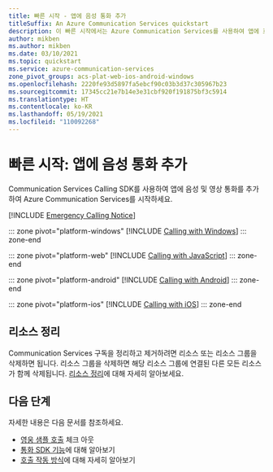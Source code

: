 ```yaml
---
title: 빠른 시작 - 앱에 음성 통화 추가
titleSuffix: An Azure Communication Services quickstart
description: 이 빠른 시작에서는 Azure Communication Services를 사용하여 앱에 호출 기능을 추가하는 방법을 알아봅니다.
author: mikben
ms.author: mikben
ms.date: 03/10/2021
ms.topic: quickstart
ms.service: azure-communication-services
zone_pivot_groups: acs-plat-web-ios-android-windows
ms.openlocfilehash: 2220fe93d5897fa5ebcf90c03b3d37c305967b23
ms.sourcegitcommit: 17345cc21e7b14e3e31cbf920f191875bf3c5914
ms.translationtype: HT
ms.contentlocale: ko-KR
ms.lasthandoff: 05/19/2021
ms.locfileid: "110092268"
---
```

# <a name="quickstart-add-voice-calling-to-your-app"></a>빠른 시작: 앱에 음성 통화 추가

Communication Services Calling SDK를 사용하여 앱에 음성 및 영상 통화를 추가하여 Azure Communication Services를 시작하세요.

[!INCLUDE [Emergency Calling Notice](../../includes/emergency-calling-notice-include.md)]

::: zone pivot="platform-windows"
[!INCLUDE [Calling with Windows](./includes/get-started-windows.md)]
::: zone-end

::: zone pivot="platform-web"
[!INCLUDE [Calling with JavaScript](./includes/get-started-javascript.md)]
::: zone-end

::: zone pivot="platform-android"
[!INCLUDE [Calling with Android](./includes/get-started-android.md)]
::: zone-end

::: zone pivot="platform-ios"
[!INCLUDE [Calling with iOS](./includes/get-started-ios.md)]
::: zone-end

## <a name="clean-up-resources"></a>리소스 정리

Communication Services 구독을 정리하고 제거하려면 리소스 또는 리소스 그룹을 삭제하면 됩니다. 리소스 그룹을 삭제하면 해당 리소스 그룹에 연결된 다른 모든 리소스가 함께 삭제됩니다. [리소스 정리](../create-communication-resource.md#clean-up-resources)에 대해 자세히 알아보세요.

## <a name="next-steps"></a>다음 단계

자세한 내용은 다음 문서를 참조하세요.

- [영웅 샘플 호출](../../samples/calling-hero-sample.md) 체크 아웃
- [통화 SDK 기능](./calling-client-samples.md)에 대해 알아보기
- [호출 작동 방식](../../concepts/voice-video-calling/about-call-types.md)에 대해 자세히 알아보기
